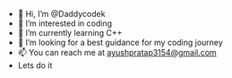 - 👋 Hi, I’m @Daddycodek
- 👀 I’m interested in coding
- 🌱 I’m currently learning C++
- 💞️ I’m looking for a best guidance for my coding journey
- 📫 You can reach me at ayushpratap3154@gmail.com
- Lets do it

<!---
Daddycodek/Daddycodek is a ✨ special ✨ repository because its `README.md` (this file) appears on your GitHub profile.
You can click the Preview link to take a look at your changes.
--->

